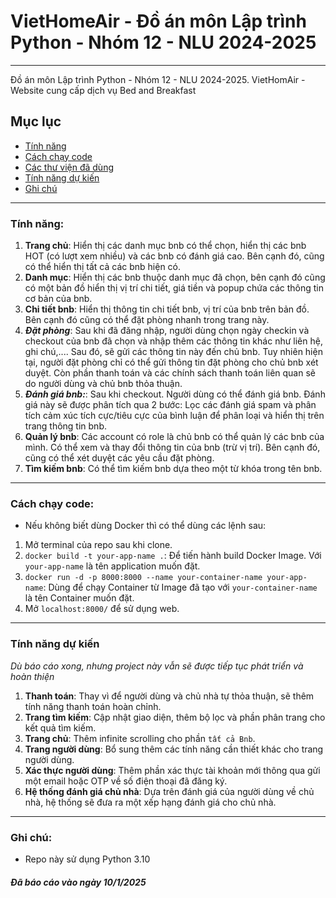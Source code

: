 # VietHomeAir - Đồ án môn Lập trình Python - Nhóm 12 - NLU 2024-2025

--- 
Đồ án môn Lập trình Python - Nhóm 12 - NLU 2024-2025. VietHomAir - Website cung cấp dịch vụ Bed and Breakfast

## Mục lục

* [Tính năng](#tính-năng)
* [Cách chạy code](#cách-chạy-code)
* [Các thư viện đã dùng](#các-thư-viện-đã-dùng)
* [Tính năng dự kiến](#tính-năng-dự-kiến)
* [Ghi chú](#ghi-chú)

---
### Tính năng:
1. **Trang chủ**: Hiển thị các danh mục bnb có thể chọn, hiển thị các bnb HOT (có lượt xem nhiều) và các bnb có đánh giá cao. Bên cạnh đó, cũng có thể hiển thị tất cả các bnb hiện có.
2. **Danh mục**: Hiển thị các bnb thuộc danh mục đã chọn, bên cạnh đó cũng có một bản đồ hiển thị vị trí chi tiết, giá tiền và popup chứa các thông tin cơ bản của bnb.
3. **Chi tiết bnb**: Hiển thị thông tin chi tiết bnb, vị trí của bnb trên bản đồ. Bên cạnh đó cũng có thể đặt phòng nhanh trong trang này.
4. ***Đặt phòng***: Sau khi đã đăng nhập, người dùng chọn ngày checkin và checkout của bnb đã chọn và nhập thêm các thông tin khác như liên hệ, ghi chú,.... Sau đó, sẽ gửi các thông tin này đến chủ bnb. Tuy nhiên hiện tại, người đặt phòng chỉ có thể gửi thông tin đặt phòng cho chủ bnb xét duyệt. Còn phần thanh toán và các chính sách thanh toán liên quan sẽ do người dùng và chủ bnb thỏa thuận.
5. ***Đánh giá bnb:***: Sau khi checkout. Người dùng có thể đánh giá bnb. Đánh giá này sẽ được phân tích qua 2 bước: Lọc các đánh giá spam và phân tích cảm xúc tích cực/tiêu cực của bình luận để phân loại và hiển thị trên trang thông tin bnb.
6. **Quản lý bnb**: Các account có role là chủ bnb có thể quản lý các bnb của mình. Có thể xem và thay đổi thông tin của bnb (trừ vị trí). Bên cạnh đó, cũng có thể xét duyệt các yêu cầu đặt phòng.
7. **Tìm kiếm bnb**: Có thể tìm kiếm bnb dựa theo một từ khóa trong tên bnb.

---
### Cách chạy code:
- Nếu không biết dùng Docker thì có thể dùng các lệnh sau:
1. Mở terminal của repo sau khi clone.
2. `docker build -t your-app-name .`: Để tiến hành build Docker Image. Với `your-app-name` là tên application muốn đặt.
3. `docker run -d -p 8000:8000 --name your-container-name your-app-name`: Dùng để chạy Container từ Image đã tạo với `your-container-name` là tên Container muốn đặt.
4. Mở `localhost:8000/` để sử dụng web.

---
### Tính năng dự kiến
*Dù báo cáo xong, nhưng project này vẫn sẽ được tiếp tục phát triển và hoàn thiện*
1. **Thanh toán**: Thay vì để người dùng và chủ nhà tự thỏa thuận, sẽ thêm tính năng thanh toán hoàn chỉnh.
2. **Trang tìm kiếm**: Cập nhật giao diện, thêm bộ lọc và phần phân trang cho kết quả tìm kiếm.
3. **Trang chủ**: Thêm infinite scrolling cho phần `tất cả Bnb`.
4. **Trang người dùng**: Bổ sung thêm các tính năng cần thiết khác cho trang người dùng.
5. **Xác thực người dùng**: Thêm phần xác thực tài khoản mới thông qua gửi một email hoặc OTP về số điện thoại đã đăng ký.
6. **Hệ thống đánh giá chủ nhà**: Dựa trên đánh giá của người dùng về chủ nhà, hệ thống sẽ đưa ra một xếp hạng đánh giá cho chủ nhà.

---
### Ghi chú:
- Repo này sử dụng Python 3.10


##### Đã báo cáo vào ngày 10/1/2025